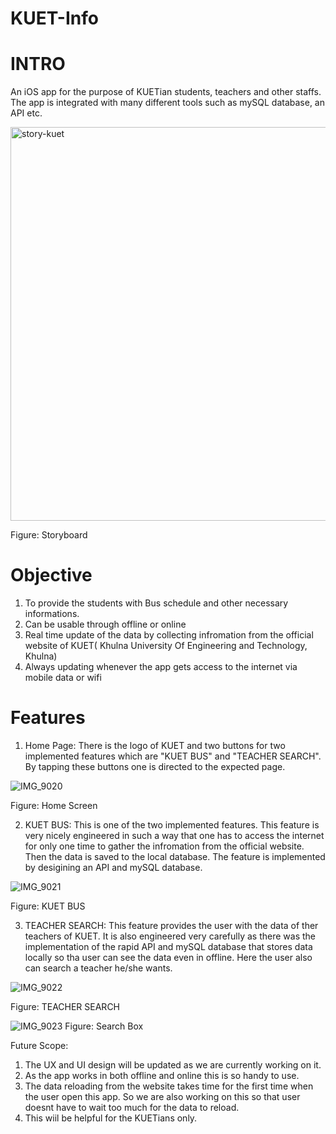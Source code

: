 # KUET-Info

# INTRO

An iOS app for the purpose of KUETian students, teachers and other staffs. The app is integrated with many different tools such as mySQL database, an API etc. 

<img width="630" alt="story-kuet" src="https://user-images.githubusercontent.com/55939161/87884748-6632c400-ca32-11ea-86e3-a105885127e1.png">

Figure: Storyboard

# Objective

1. To provide the students with Bus schedule and other necessary informations.
2. Can be usable through offline or online
3. Real time update of the data by collecting infromation from the official website of KUET( Khulna University Of Engineering and Technology, Khulna)
4. Always updating whenever the app gets access to the internet via mobile data or wifi

# Features

1. Home Page: There is the logo of KUET and two buttons for two implemented features which are "KUET BUS" and "TEACHER SEARCH". By tapping these buttons one is directed to the expected page.

![IMG_9020](https://user-images.githubusercontent.com/55939161/87885001-44d2d780-ca34-11ea-8927-faeabd1dc92a.jpg)

Figure: Home Screen

2. KUET BUS: This is one of the two implemented features. This feature is very nicely engineered in such a way that one has to access the internet for only one time to gather the infromation from the official website. Then the data is saved to the local database. The feature is implemented by desigining an API and mySQL database.

![IMG_9021](https://user-images.githubusercontent.com/55939161/87885003-49978b80-ca34-11ea-82f1-e032ac65a2ce.jpg)

Figure: KUET BUS

3. TEACHER SEARCH: This feature provides the user with the data of ther teachers of KUET. It is also engineered very carefully as there was the implementation of the rapid API and mySQL database that stores data locally so tha user can see the data even in offline.
Here the user also can search a teacher he/she wants.

![IMG_9022](https://user-images.githubusercontent.com/55939161/87885006-4bf9e580-ca34-11ea-95f9-395e385402d0.jpg)

Figure: TEACHER SEARCH

![IMG_9023](https://user-images.githubusercontent.com/55939161/87885010-50be9980-ca34-11ea-9cbd-975be6dee6a2.jpg)
Figure: Search Box

Future Scope:
  1. The UX and UI design will be updated as we are currently working on it.
  2. As the app works in both offline and online this is so handy to use.
  3. The data reloading from the website takes time for the first time when the user open this app. So we are also working on this so that user doesnt have to wait too much for the data to reload.
  4. This wiil be helpful for the KUETians only.
